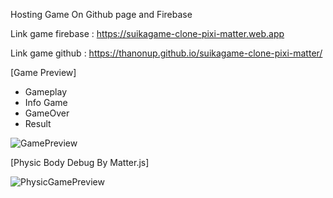 
Hosting Game On Github page and Firebase

Link game firebase : https://suikagame-clone-pixi-matter.web.app

Link game github : https://thanonup.github.io/suikagame-clone-pixi-matter/

[Game Preview]
- Gameplay
- Info Game
- GameOver
- Result

![GamePreview](https://github.com/thanonup/suikagame-clone-pixi-matter/assets/60838971/447c3ebd-b150-445b-a06d-5e1f04e5b5f6)

[Physic Body Debug By Matter.js]

![PhysicGamePreview](https://github.com/thanonup/suikagame-clone-pixi-matter/assets/60838971/34efd732-65f7-40fe-90c5-bd0fd84ad767)
